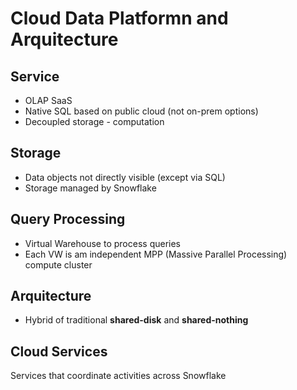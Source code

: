 # Cloud Data Platformn and Arquitecture

## Service

- OLAP SaaS
- Native SQL based on public cloud (not on-prem options)
- Decoupled storage - computation


## Storage

- Data objects not directly visible (except via SQL)
- Storage managed by Snowflake


## Query Processing

- Virtual Warehouse to process queries
- Each VW is am independent MPP (Massive Parallel Processing) compute cluster

## Arquitecture 

- Hybrid of traditional **shared-disk** and **shared-nothing**

## Cloud Services

Services that coordinate activities across Snowflake





